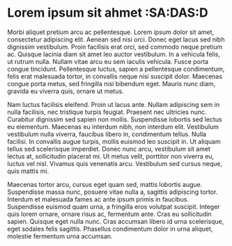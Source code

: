 # Lorem ipsum sit ahmet :SA:DAS:D

Morbi aliquet pretium arcu ac pellentesque. Lorem ipsum dolor sit amet, consectetur adipiscing elit. Aenean sed nisi orci. Donec eget lacus sed nibh dignissim vestibulum. Proin facilisis erat orci, sed commodo neque pretium ac. Quisque lacinia diam sit amet leo auctor vestibulum. In a vehicula felis, ut rutrum nulla. Nullam vitae arcu eu sem iaculis vehicula. Fusce porta congue tincidunt. Pellentesque luctus, sapien a pellentesque condimentum, felis erat malesuada tortor, in convallis neque nisi suscipit dolor. Maecenas congue porta metus, sed fringilla nisi bibendum eget. Mauris nunc diam, gravida eu viverra quis, ornare ut metus.

Nam luctus facilisis eleifend. Proin ut lacus ante. Nullam adipiscing sem in nulla facilisis, nec tristique turpis feugiat. Praesent nec ultricies nunc. Curabitur dignissim sed sapien non mollis. Suspendisse lobortis sed lectus eu elementum. Maecenas eu interdum nibh, non interdum elit. Vestibulum vestibulum nulla viverra, faucibus libero in, condimentum tellus. Nulla facilisi. In convallis augue turpis, mollis euismod leo suscipit in. Ut aliquam tellus sed scelerisque imperdiet. Donec nunc arcu, vestibulum sit amet lectus at, sollicitudin placerat mi. Ut metus velit, porttitor non viverra eu, luctus vel nisl. Vivamus quis venenatis arcu. Vestibulum sed cursus neque, quis mattis mi.

Maecenas tortor arcu, cursus eget quam sed, mattis lobortis augue. Suspendisse massa nunc, posuere vitae nulla a, sagittis adipiscing tortor. Interdum et malesuada fames ac ante ipsum primis in faucibus. Suspendisse euismod quam urna, a fringilla eros volutpat suscipit. Integer quis lorem ornare, ornare risus ac, fermentum ante. Cras eu sollicitudin sapien. Quisque eget nulla nunc. Cras accumsan libero id urna scelerisque, eget sodales felis sagittis. Phasellus condimentum dolor in urna aliquet, molestie fermentum urna accumsan.

